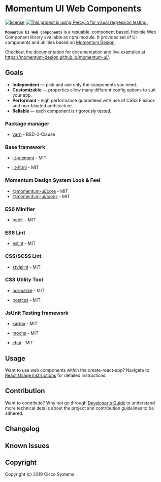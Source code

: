 # Momentum UI Web Components

[![license](https://img.shields.io/github/license/momentum-design/momentum-ui.svg?color=blueviolet)](https://github.com/momentum-design/momentum-ui/blob/master/LICENSE) [![This project is using Percy.io for visual regression testing.](https://percy.io/static/images/percy-badge.svg)](https://percy.io/Cisco-Systems/Momentum-UI-Web-Component)

**`Momentum UI Web Components`** is a resuable, component based, flexible Web Component library available as
npm module. It provides set of UI components and utilities based on [Momentum Design](https://momentum.design).

Checkout the [documentation](https://momentum.design) for documentation and live examples at https://momentum-design.github.io/momentum-ui/.

## Goals
* **Independent** — pick and use only the components you need.
* **Customizable** — properties allow many different config options to suit your app.
* **Performant** - high performance guaranteed with use of CSS3 Flexbox and non-bloated architecture.
* **Reliable** — each component is rigorously tested.

### Package manager

* [yarn](https://github.com/yarnpkg/yarn) - BSD-2-Clause

### Base framework

* [lit-element](https://github.com/Polymer/lit-element) - MIT

* [lit-html](https://github.com/Polymer/lit-html) - MIT

### Momentum Design System Look & Feel

* [@momentum-ui/core](https://github.com/momentum-design/momentum-ui-core) - MIT
* [@momentum-ui/icons](https://github.com/momentum-design/momentum-ui-icons) - MIT

### ES6 Minifier

* [babili](https://github.com/babel/babili) - MIT

### ES6 Lint

* [eslint](https://github.com/eslint/eslint) - MIT

### CSS/SCSS Lint

* [stylelint](https://github.com/stylelint/stylelint) - MIT

### CSS Utility Tool

* [normalize](https://github.com/necolas/normalize.css) - MIT

* [postcss](https://github.com/postcss/postcss) - MIT

### JsUnit Testing framework

* [karma](https://github.com/karma-runner/karma) - MIT

* [mocha](https://github.com/mochajs/mocha) - MIT

* [chai](https://github.com/chaijs/chai) - MIT

## Usage

Want to use web components within the create-react-app? Navigate to [React Usage Instructions](./REACT_USAGE.md) for detailed instructions.

## Contribution

Want to contribute? Why not go through [Developer's Guide](./CONTRIBUTING.md) to understand more technical details about the project and contribution guidelines to be adhered.

## Changelog

<!-- The changelog can be found on the [Releases page](https://github.com/momentum-design/momentum-ui-react/releases). -->

## Known Issues

## Copyright

Copyright (c) 2019 Cisco Systems
